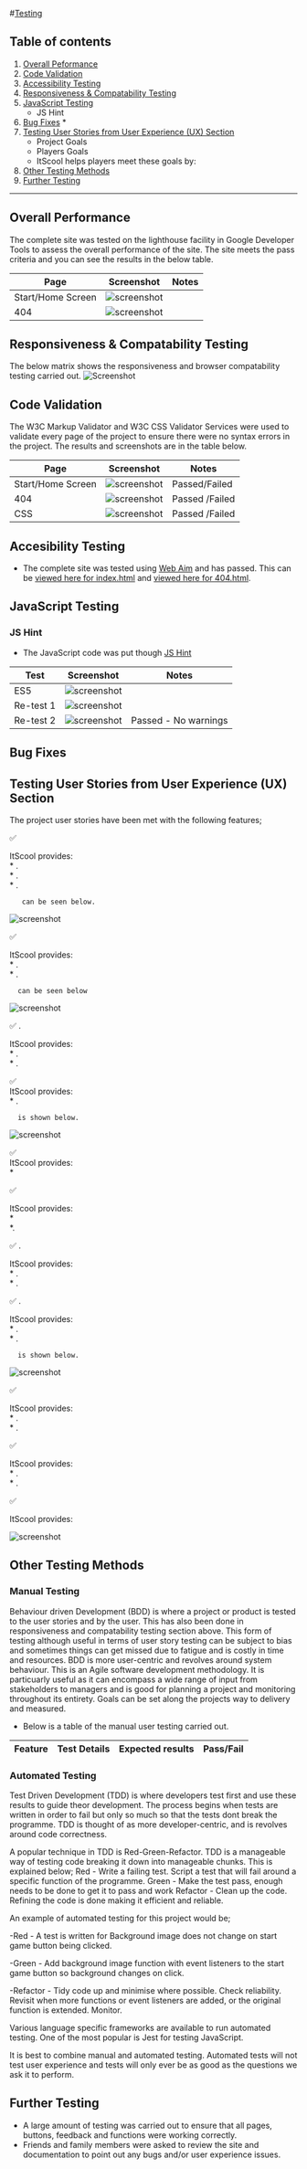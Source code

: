  #[Testing](#testing)

## Table of contents

  1. [Overall Peformance](#overall-performance)
  2. [Code Validation](#code-validation)
  3. [Accessibility Testing](#accessibility-testing)
  4. [Responsiveness & Compatability Testing](#responsiveness--compatability-testing)
  5. [JavaScript Testing](#javascript-testing)
        * JS Hint
  6. [Bug Fixes](#bug-fixes)
        * 
  7. [Testing User Stories from User Experience (UX) Section](#testing-user-stories)
        * Project Goals
        * Players Goals
        * ItScool helps players meet these goals by:
  8.  [Other Testing Methods](#other-testing)
  9. [Further Testing](#further-testing)

  ------

## Overall Performance

The complete site was tested on the lighthouse facility in Google Developer Tools to assess the overall performance of the site. The site meets the pass criteria and you can see the results in the below table.

| Page                | Screenshot                                      | Notes                                                        |
|---------------------|-------------------------------------------------|--------------------------------------------------------------|
|Start/Home Screen    |![screenshot]() |                          |
|404                  |![screenshot]()   |  |


## Responsiveness & Compatability Testing

 The below matrix shows the responsiveness and browser compatability testing carried out.
![Screenshot]()


## Code Validation

The W3C Markup Validator and W3C CSS Validator Services were used to validate every page of the project to ensure there were no syntax errors in the project. The results and screenshots are in the table below.

| Page                | Screenshot                               | Notes  |
|---------------------|------------------------------------------|--------|
|Start/Home Screen    |![screenshot]() | Passed/Failed |
|404                  |![screenshot]()   | Passed /Failed| 
|CSS                  |![screenshot]()   | Passed /Failed|


## Accesibility Testing

* The complete site was tested using [Web Aim](https://wave.webaim.org/) and has passed. This can be [viewed here for index.html]() and [viewed here for 404.html]().


## JavaScript Testing

### JS Hint

  * The JavaScript code was put though [JS Hint](https://jshint.com/) 

| Test      | Screenshot                                     | Notes                                                |
|-----------|------------------------------------------------|------------------------------------------------------|
| ES5       |![screenshot]()      |  |
| Re-test 1 |![screenshot]() |               | 
| Re-test 2 |![screenshot]() | Passed - No warnings                                 |


## Bug Fixes

### 



### 




## Testing User Stories from User Experience (UX) Section

The project user stories have been met with the following features;


✅  

   ItScool provides:<br>
      * . <br>
      * .<br>
      * .

       can be seen below.

![screenshot]()


✅  

   ItScool provides:<br>
      * .<br>
      * .

      can be seen below

![screenshot]()

✅  .

   ItScool provides:<br>
     * .<br>
     * .

✅  
   ItScool provides:<br>
     * .<br>

      is shown below.

![screenshot]()

✅  
  ItScool provides:<br>
     * 

✅  

  ItScool provides:<br>
      * <br>
      *.

✅  .

  ItScool provides:<br>
     * . <br>
     * .

✅  .

  ItScool provides:<br>
     * .<br>
     * .

      is shown below.

![screenshot]()

✅  

  ItScool provides:<br>
     * .<br>
     * .

✅  

  ItScool provides:<br>
      * .<br>
      * .

✅  

  ItScool provides:<br>
     

![screenshot]()



## Other Testing Methods

### Manual Testing

Behaviour driven Development (BDD) is where a project or product is tested to the user stories and by the user. This has also been done in responsiveness and compatability testing section above. 
This form of testing although useful in terms of user story testing can be subject to bias and sometimes things can get missed due to fatigue and is costly in time and resources. BDD is more user-centric and revolves around system behaviour. This is an Agile software development methodology.
It is particuarly useful as it can encompass a wide range of input from stakeholders to managers and is good for planning a project and monitoring throughout its entirety. Goals can be set along the projects way to delivery and measured.

- Below is a table of the manual user testing carried out.

| **Feature**          | **Test Details**           | **Expected results**                      | **Pass/Fail** |                                             
| :-- | :-- | :-- | :-- |


### Automated Testing

Test Driven Development (TDD) is where developers test first and use these results to guide theor development. The process begins when tests are written in order to fail but only so much so that the tests dont break the programme. TDD is thought of as more developer-centric, and is revolves around code correctness.

A popular technique in TDD is Red-Green-Refactor. TDD is a manageable way of testing code breaking it down into manageable chunks. This is explained below;
Red - Write a failing test. Script a test that will fail around a specific function of the programme.
Green - Make the test pass, enough needs to be done to get it to pass and work
Refactor - Clean up the code. Refining the code is done making it efficient and reliable. 

An example of automated testing for this project would be;

-Red - A test is written for Background image does not change on start game button being clicked.

-Green - Add background image function with event listeners to the start game button so background changes on click. 

-Refactor - Tidy code up and minimise where possible. Check reliability. Revisit when more functions or event listeners are added, or the original function is extended. Monitor.

Various language specific frameworks are available to run automated testing. One of the most popular is Jest for testing JavaScript. 

It is best to combine manual and automated testing. Automated tests will not test user experience and tests will only ever be as good as the questions we ask it to perform.

## Further Testing

 * A large amount of testing was carried out to ensure that all pages, buttons, feedback and functions were working correctly.
 * Friends and family members were asked to review the site and documentation to point out any bugs and/or user 
      experience issues. 